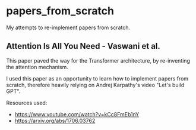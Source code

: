 # papers_from_scratch
My attempts to re-implement papers from scratch.

## Attention Is All You Need - Vaswani et al.

This paper paved the way for the Transformer architecture, by re-inventing the attention mechanism.

I used this paper as an opportunity to learn how to implement papers from scratch, therefore heavily relying on Andrej Karpathy's video "Let's build GPT".

Resources used:
- https://www.youtube.com/watch?v=kCc8FmEb1nY
- https://arxiv.org/abs/1706.03762

